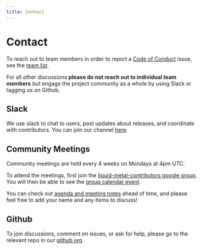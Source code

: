 ```yaml
---
title: Contact
---
```


# Contact

To reach out to team members in order to report a [Code of Conduct](/docs/community/coc) issue,
see the [team list](/docs/community/team).

For all other discussions **please do not reach out to individual team members**
but engage the project community as a whole by using Slack or tagging us on Github.

## Slack

We use slack to chat to users, post updates about releases, and coordinate with
contributors. You can join our channel [here][slack].

## Community Meetings

Community meetings are held every 4 weeks on Mondays at 4pm UTC.

To attend the meetings, first join the [liquid-metal-contributors google group][group].
You will then be able to see the [group calendar event][event].

You can check out [agenda and meeting notes][agenda] ahead of time, and please
feel free to add your name and any items to discuss!

## Github

To join discussions, comment on issues, or ask for help, please go to the relevant
repo in our [github org][gh].

[slack]: https://weave-community.slack.com/archives/C02KARWGR7S
[gh]: https://github.com/weaveworks-liquidmetal
[group]: https://groups.google.com/g/liquid-metal-contributors
[event]: https://calendar.google.com/calendar/u/0?cid=ZGZhMjVkNzBlZGUwZWQ3OWY1ODNiZTNiMjhlZGNkNGY4YThkNDk0MWU0YWEzNWZhNmJlNGU1MjNlOWU4MGZlYUBncm91cC5jYWxlbmRhci5nb29nbGUuY29t
[agenda]: https://docs.google.com/document/d/16XHoWWouzLypGDJ-YQtwVzVD1zOq-SLTG8mm1bVqSA8/edit

